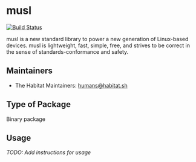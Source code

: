 # musl

[![Build Status](https://dev.azure.com/chefcorp-partnerengineering/Chef%20Base%20Plans/_apis/build/status/chef-base-plans.musl?branchName=master)](https://dev.azure.com/chefcorp-partnerengineering/Chef%20Base%20Plans/_build/latest?definitionId=172&branchName=master)

musl is a new standard library to power a new generation of Linux-based devices. musl is lightweight, fast, simple, free, and strives to be correct in the sense of standards-conformance and safety.

## Maintainers

* The Habitat Maintainers: <humans@habitat.sh>

## Type of Package

Binary package

## Usage

*TODO: Add instructions for usage*
